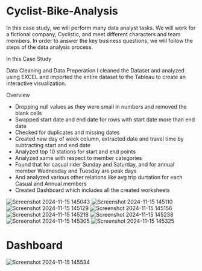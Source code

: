 # Cyclist-Bike-Analysis
In this case study, we will perform many data analyst tasks. We will work for a fictional company, Cyclistic, and meet different characters and team members. In order to answer the key business questions, we will follow the steps of the data analysis process.

In this Case Study

Data Cleaning and Data Preperation I cleaned the Dataset and analyzed using EXCEL and imported the entire dataset to the Tableau to create an interactive visualization.

Overview

- Dropping null values as they were small in numbers and removed the blank cells
- Swapped start date and end date for rows with start date more than end date
- Checked for duplicates and missing dates
- Created new day of week column, extracted date and travel time by subtracting start and end date
- Analyzed top 10 stations for start and end points
- Analyzed same with respect to member categories
- Found that for casual rider Sunday and Saturday, and for annual member Wednesday and Tuesday are peak days
- And analyzed various other relations like avg trip durtation for each Casual and Annual members
- Created Dashboard which includes all the created worksheets

![Screenshot 2024-11-15 145043](https://github.com/user-attachments/assets/fbcec41e-55e5-4e77-82a6-be284501409a)
![Screenshot 2024-11-15 145110](https://github.com/user-attachments/assets/c7c0dd25-49ba-49a6-ab32-335b4a6fda91)
![Screenshot 2024-11-15 145129](https://github.com/user-attachments/assets/8cd802f2-84a3-47cf-980b-541b0a6289da)
![Screenshot 2024-11-15 145156](https://github.com/user-attachments/assets/c5113247-4645-4d2c-af07-2ae7320c89e9)
![Screenshot 2024-11-15 145218](https://github.com/user-attachments/assets/33eea3e5-de13-4275-be86-1ffbd5216d41)
![Screenshot 2024-11-15 145238](https://github.com/user-attachments/assets/09930bf6-171d-4d5f-ab94-30ff58d22ef6)
![Screenshot 2024-11-15 145305](https://github.com/user-attachments/assets/edbd74b5-8713-4387-9f76-b5ed4b211f29)
![Screenshot 2024-11-15 145325](https://github.com/user-attachments/assets/851b8856-e20c-44d3-88a9-288fd0052e10)

# Dashboard

![Screenshot 2024-11-15 145534](https://github.com/user-attachments/assets/64ca293a-bdcb-4822-9c66-61893cb1e603)
